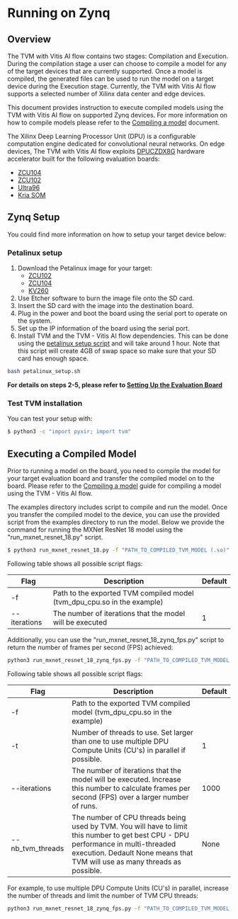 # Running on Zynq

## Overview

 The TVM with Vitis AI flow contains two stages: Compilation and Execution. During the compilation stage a user can choose to compile a model for any of the target devices that are currently supported. Once a model is compiled, the generated files can be used to run the model on a target device during the Execution stage. Currently, the TVM with Vitis AI flow supports a selected number of Xilinx data center and edge devices.
 
This document provides instruction to execute compiled models using the TVM with Vitis AI flow on supported Zynq devices. For more information on how to compile models please refer to the [Compiling a model](./compiling_a_model.md) document. 


The Xilinx Deep Learning Processor Unit (DPU) is a configurable computation engine dedicated for convolutional neural networks. On edge devices, The TVM with Vitis AI flow exploits [DPUCZDX8G] hardware accelerator built for the following evaluation boards:

* [ZCU104]
* [ZCU102]
* [Ultra96]
* [Kria SOM]

## Zynq Setup
You could find more information on how to setup your target device below:

### Petalinux setup
1. Download the Petalinux image for your target:
    * [ZCU102](https://www.xilinx.com/member/forms/download/design-license-xef.html?filename=xilinx-zcu102-dpu-v2021.1-v1.4.0.img.gz)
    * [ZCU104](https://www.xilinx.com/member/forms/download/design-license-xef.html?filename=xilinx-zcu104-dpu-v2021.1-v1.4.0.img.gz)
    * [KV260](https://www.xilinx.com/member/forms/download/design-license-xef.html?filename=xilinx-kv260-dpu-v2020.2-v1.4.0.img.gz)
2. Use Etcher software to burn the image file onto the SD card.
3. Insert the SD card with the image into the destination board.
4. Plug in the power and boot the board using the serial port to operate on the system.
5. Set up the IP information of the board using the serial port.
6. Install TVM and the TVM - Vitis AI flow dependencies. This can be done using the [petalinux setup script](../petalinux_setup.sh) and will take around 1 hour. Note that this script will create 4GB of swap space so make sure that your SD card has enough space.

```sh
bash petalinux_setup.sh
```

**For details on steps 2-5, please refer to [Setting Up the Evaluation Board](https://www.xilinx.com/html_docs/vitis_ai/1_3/installation.html#yjf1570690235238)**


### Test TVM installation
You can test your setup with:


```sh
$ python3 -c "import pyxir; import tvm"
```

## Executing a Compiled Model

Prior to running a model on the board, you need to compile the model for your target evaluation board and transfer the compiled model on to the board. Please refer to the [Compiling a model](./compiling_a_model.md) guide for compiling a model using the TVM - Vitis AI flow. 

The examples directory includes script to compile and run the model. Once you transfer the compiled model to the device, you can use the provided script from the examples directory to run the model. Below we provide the command for running the MXNet ResNet 18 model using the "run_mxnet_resnet_18.py" script.


```sh
$ python3 run_mxnet_resnet_18.py -f "PATH_TO_COMPILED_TVM_MODEL (.so)"
```

Following table shows all possible script flags:

| Flag         | Description                                              | Default   |
| -------------|----------------------------------------------------------| ----------|
| -f           | Path to the exported TVM compiled model (tvm_dpu_cpu.so in the example)    |           |
| --iterations | The number of iterations that the model will be executed | 1         |


Additionally, you can use the "run_mxnet_resnet_18_zynq_fps.py" script to return the number of frames per second (FPS) achieved:

```sh
python3 run_mxnet_resnet_18_zynq_fps.py -f "PATH_TO_COMPILED_TVM_MODEL (.so)"
```

Following table shows all possible script flags:

| Flag                 | Description                                              | Default   |
| ---------------------|----------------------------------------------------------| ----------|
| -f                   | Path to the exported TVM compiled model (tvm_dpu_cpu.so in the example)    |           |
| -t                   | Number of threads to use. Set larger than one to use multiple DPU Compute Units (CU's) in parallel if possible. | 1         |
| --iterations         | The number of iterations that the model will be executed. Increase this number to calculate frames per second (FPS) over a larger number of runs. | 1000         |
| --nb_tvm_threads     | The number of CPU threads being used by TVM. You will have to limit this number to get best CPU - DPU performance in multi-threaded execution. Dedault None means that TVM will use as many threads as possible. | None         |

For example, to use multiple DPU Compute Units (CU's) in parallel, increase the number of threads and limit the number of TVM CPU threads:
```sh
python3 run_mxnet_resnet_18_zynq_fps.py -f "PATH_TO_COMPILED_TVM_MODEL (.so)" -t 3 --nb_tvm_threads 1
```

[//]: # (These are reference links used in the body of this note and get stripped out when the markdown processor does its job. )

   [Ultra96]:  https://www.xilinx.com/products/boards-and-kits/1-vad4rl.html
   [ZCU104]: https://www.xilinx.com/products/boards-and-kits/zcu104.html
   [DPUCZDX8G]: https://www.xilinx.com/products/intellectual-property/dpu.html
   [Pynq-DPU]: https://github.com/Xilinx/DPU-PYNQ 
   [Vitis-AI User Guide]: https://www.xilinx.com/cgi-bin/docs/rdoc?t=vitis_ai;v=latest;d=zkj1576857115470.html
   [ZCU102]:  https://www.xilinx.com/products/boards-and-kits/ek-u1-zcu102-g.html
   [Kria SOM]: https://www.xilinx.com/products/som/kria/kv260-vision-starter-kit.html
  
  
